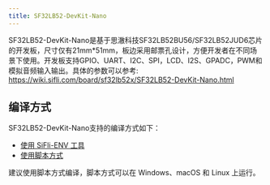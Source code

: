 ```yaml
---
title: SF32LB52-DevKit-Nano
---
```


SF32LB52-DevKit-Nano是基于思澈科技SF32LB52BU56/SF32LB52JUD6芯片的开发板，尺寸仅有21mm*51mm，板边采用邮票孔设计，方便开发者在不同场景下使用。开发板支持GPIO、UART、I2C、SPI，LCD、I2S、GPADC，PWM和模拟音频输入输出。具体的参数可以参考: <https://wiki.sifli.com/board/sf32lb52x/SF32LB52-DevKit-Nano.html>

## 编译方式

SF32LB52-DevKit-Nano支持的编译方式如下：

- [使用 SiFli-ENV 工具](./readme2.md)
- [使用脚本方式](./script.md)

建议使用脚本方式编译，脚本方式可以在 Windows、macOS 和 Linux 上运行。
